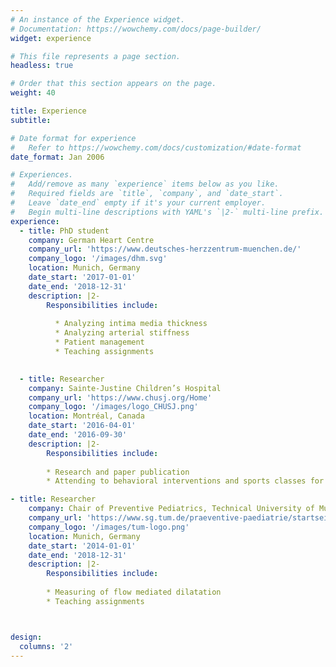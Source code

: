 ```yaml
---
# An instance of the Experience widget.
# Documentation: https://wowchemy.com/docs/page-builder/
widget: experience

# This file represents a page section.
headless: true

# Order that this section appears on the page.
weight: 40

title: Experience
subtitle:

# Date format for experience
#   Refer to https://wowchemy.com/docs/customization/#date-format
date_format: Jan 2006

# Experiences.
#   Add/remove as many `experience` items below as you like.
#   Required fields are `title`, `company`, and `date_start`.
#   Leave `date_end` empty if it's your current employer.
#   Begin multi-line descriptions with YAML's `|2-` multi-line prefix.
experience:
  - title: PhD student 
    company: German Heart Centre
    company_url: 'https://www.deutsches-herzzentrum-muenchen.de/'
    company_logo: '/images/dhm.svg'
    location: Munich, Germany
    date_start: '2017-01-01'
    date_end: '2018-12-31'
    description: |2-
        Responsibilities include:
        
          * Analyzing intima media thickness 
          * Analyzing arterial stiffness
          * Patient management 
          * Teaching assignments

        
  - title: Researcher
    company: Sainte-Justine Children’s Hospital
    company_url: 'https://www.chusj.org/Home'
    company_logo: '/images/logo_CHUSJ.png'
    location: Montréal, Canada
    date_start: '2016-04-01'
    date_end: '2016-09-30'
    description: |2-
        Responsibilities include:
        
        * Research and paper publication 
        * Attending to behavioral interventions and sports classes for overweight and obese children and teenagers

- title: Researcher
    company: Chair of Preventive Pediatrics, Technical University of Munich
    company_url: 'https://www.sg.tum.de/praeventive-paediatrie/startseite/'
    company_logo: '/images/tum-logo.png'
    location: Munich, Germany
    date_start: '2014-01-01'
    date_end: '2018-12-31'
    description: |2-
        Responsibilities include:
        
        * Measuring of flow mediated dilatation
        * Teaching assignments



design:
  columns: '2'
---
```

